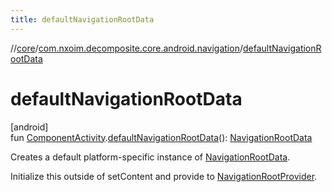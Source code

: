 ```yaml
---
title: defaultNavigationRootData
---
```

//[core](../../index.html)/[com.nxoim.decomposite.core.android.navigation](index.html)/[defaultNavigationRootData](default-navigation-root-data.html)



# defaultNavigationRootData



[android]\
fun [ComponentActivity](https://developer.android.com/reference/kotlin/androidx/activity/ComponentActivity.html).[defaultNavigationRootData](default-navigation-root-data.html)(): [NavigationRootData](../com.nxoim.decomposite.core.common.navigation/-navigation-root-data/index.html)



Creates a default platform-specific instance of [NavigationRootData](../com.nxoim.decomposite.core.common.navigation/-navigation-root-data/index.html).



Initialize this outside of setContent and provide to [NavigationRootProvider](-navigation-root-provider.html).




